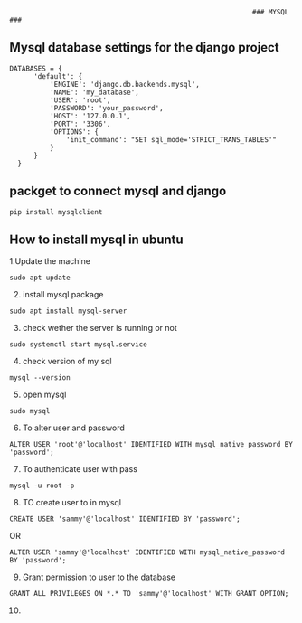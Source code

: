                                                                 ### MYSQL ###
   
   
   ## Mysql database settings for the django project
   
    DATABASES = {  
          'default': {  
              'ENGINE': 'django.db.backends.mysql',  
              'NAME': 'my_database',  
              'USER': 'root',  
              'PASSWORD': 'your_password',  
              'HOST': '127.0.0.1',  
              'PORT': '3306',  
              'OPTIONS': {  
                  'init_command': "SET sql_mode='STRICT_TRANS_TABLES'"  
              }  
          }  
      }  
          
  ## packget to connect mysql and django
        
    pip install mysqlclient
    
  
  ## How to install mysql in ubuntu
     
  1.Update the machine 
     
    sudo apt update
  
  2. install mysql package

    sudo apt install mysql-server
    
  3. check wether the server is running or not

    sudo systemctl start mysql.service
    
  4. check version of my sql

    mysql --version
   
  5. open mysql 

    sudo mysql
    
  6. To alter user and password

    ALTER USER 'root'@'localhost' IDENTIFIED WITH mysql_native_password BY 'password';
    
  7. To authenticate user with pass

    mysql -u root -p
    
  8. TO create user to in mysql

    CREATE USER 'sammy'@'localhost' IDENTIFIED BY 'password';
  
  OR
    
    ALTER USER 'sammy'@'localhost' IDENTIFIED WITH mysql_native_password BY 'password';
  
  9. Grant permission to user to the database

    GRANT ALL PRIVILEGES ON *.* TO 'sammy'@'localhost' WITH GRANT OPTION;
    
  10. 
    
